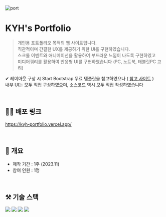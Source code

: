 <br/>

![port](https://github.com/novice1993/portfolio2/assets/130083496/69459f8d-90a7-4bf0-9c0d-5fe7aab85514)

# KYH's Portfolio
> 개인용 포트폴리오 목적의 웹 사이트입니다. <br/>
직관적이며 간결한 UX를 제공하기 위한 UI를 구현하였습니다. <br/>
스크롤 이벤트와 애니메이션을 활용하여 부드러운 느낌이 나도록 구현하였고 <br/>
미디어쿼리를 활용하여 반응형 UI를 구현하였습니다 (PC, 노트북, 태블릿PC 고려) <br/>

✔︎ 레이아웃 구상 시 Start Bootstrap 무료 템플릿을 참고하였으나 ( <a href='https://startbootstrap.com/theme/creative'>참고 사이트</a> )<br/>
내부 UI는 모두 직접 구상하였으며, 소스코드 역시 모두 직접 작성하였습니다
<br/>

<br/>

## 🏃‍♂️ 배포 링크
https://kyh-portfolio.vercel.app/
<br/>

<br/>

## 📌 개요
- 제작 기간 : 1주 (2023.11)
- 참여 인원 : 1명
<br/>

## ⚒ 기술 스택
<div>
<img src ="https://img.shields.io/badge/JavaScript-blue.svg?&style=for-the-badge&logo=javascript&logoColor=#F7DF1E"/>
<img src ="https://img.shields.io/badge/React-darkgreen.svg?&style=for-the-badge&logo=react&logoColor=#61DAFB"/>
<img src ="https://img.shields.io/badge/Redux-purple.svg?&style=for-the-badge&logo=redux&logoColor=#764ABC"/>
<img src ="https://img.shields.io/badge/styled components-darkgray.svg?&style=for-the-badge&logo=styledcomponents&logoColor=#DB7093"/>
</div>

